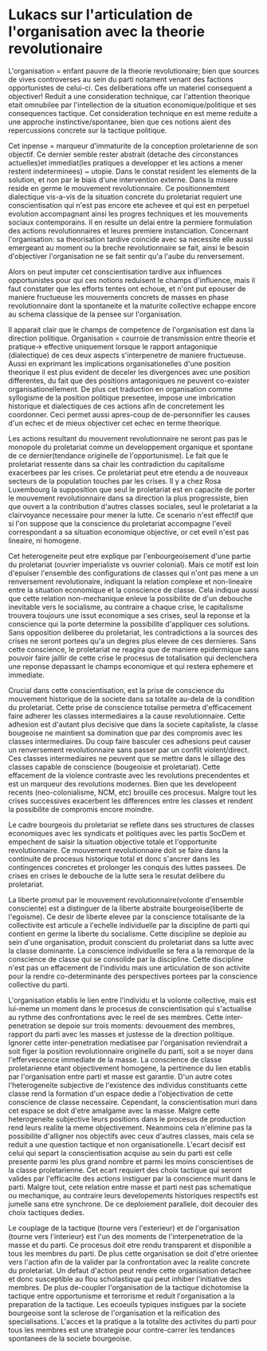 # Lukacs sur l'articulation de l'organisation avec la theorie revolutionaire

L'organisation = enfant pauvre de la theorie revolutionaire; bien que sources de vives controverses au sein du parti notament venant des factions opportunistes de celui-ci. Ces deliberations offe un materiel consequent a objectiver! Reduit a une consideration technique, car l'attention theorique etait omnubilee par l'intellection de la situation economique/politique et ses consequences tactique. Cet consideration technique en est meme reduite a une approche instinctive/spontanee, bien que ces notions aient des repercussions concrete sur la tactique politique.

Cet inpense = marqueur d'immaturite de la conception proletarienne de son objectif. Ce dernier semble rester abstrait (detache des circonstances actuelles)et immediat(les pratiques a developper et les actions a mener restent indeterminees) ~ utopie. Dans le constat resident les elements de la solution, et non par le biais d'une intervention externe. Dans la misere reside en germe le mouvement revolutionnaire. Ce positionnemtent dialectique vis-a-vis de la situation concrete du proletariat requiert une conscientisation qui n'est pas encore ete achevee et qui est en perpetuel evolution accompagnant ainsi les progres techniques et les mouvements sociaux contemporains. Il en resulte un delai entre la permiere formulation des actions revolutionnaires et leures premiere instanciation.
Concernant l'organisation: sa theorisation tardive coincide avec sa necessite elle aussi emergeant au moment ou la breche revolutionnaire se fait, ainsi le besoin d'objectiver l'organisation ne se fait sentir qu'a l'aube du renversement.

Alors on peut imputer cet conscientisation tardive aux influences opportunistes pour qui ces notions reduisent le champs d'influence, mais il faut constater que les efforts tentes ont echoue, et n'ont put epouser de maniere fructueuse les mouvements concrets de masses en phase revolutionnaire dont la spontaneite et la maturite collective echappe encore au schema classique de la pensee sur l'organisation.

Il apparait clair que le champs de competence de l'organisation est dans la direction politique. Organisation = courroie de transmission entre theorie et pratique-> effective uniquement lorsque le rapport antagonique (dialectique) de ces deux aspects s'interpenetre de maniere fructueuse. Aussi en exprimant les implications organisationelles d'une position theorique il est plus evident de deceler les divergences avec une position differentes, du fait que des positions antagoniques ne peuvent co-exister organisationellement. De plus cet traduction en organisation comme syllogisme de la position politique presentee, impose une imbrication historique et dialectiques de ces actions afin de concretement les coordonner. Ceci permet aussi apres-coup de de-personnifier les causes d'un echec et de mieux objectiver cet echec en terme theorique.

Les actions resultant du mouvement revolutionnaire ne seront pas pas le monopole du proletariat comme un developpement organique et spontane de ce dernier(tendance originelle de l'opportunisme). Le fait que le proletariat ressente dans sa chair les contradiction du capitalisme exacerbees par les crises. Ce proletariat peut etre etendu a de nouveaux secteurs de la population touches par les crises. Il y a chez Rosa Luxembourg la supposition que seul le proletariat est en capacite de porter le mouvement revolutionnaire dans sa direction la plus progressiste, bien que ouvert a la contribution d'autres classes sociales, seul le proletariat a la clairvoyance necessaire pour mener la lutte. Ce scenario n'est effectif que si l'on suppose que la conscience du proletariat accompagne l'eveil correspondant a sa situation economique objective, or cet eveil n'est pas lineaire, ni homogene.

Cet heterogeneite peut etre explique par l'enbourgeoisement d'une partie du proletariat (ouvrier imperialiste vs ouvrier colonial). Mais ce motif est loin d'epuiser l'ensemble des configurations de classes qui n'ont pas mene a un renversement revolutionaire, indiquant la relation complexe et non-lineaire entre la situation economique et la conscience de classe. Cela indique aussi que cette relation non-mechanique enleve la possibilite de d'un debouche inevitable vers le socialisme, au contraire a chaque crise, le capitalisme trouvera toujours une issut economique a ses crises, seul la reponse et la conscience qui la porte determine la possibilite d'appliquer ces solutions. Sans opposition deliberee du proletariat, les contradictions a la sources des crises ne seront portees qu'a un degres plus elevee de ces dernieres. Sans cette conscience, le proletariat ne reagira que de maniere epidermique sans pouvoir faire jaillir de cette crise le procesus de totalisation qui declenchera une reponse depassant le champs economique et qui restera ephemere et immediate.

Crucial dans cette conscientisation, est la prise de conscience du mouvement historique de la societe dans sa totalite au-dela de la condition du proletariat. Cette prise de conscience totalise permetra d'efficacement faire adherer les classes intermediaires a la cause revolutionnaire. Cette adhesion est d'autant plus decisive que dans la societe capitaliste, la classe bougeoise ne maintient sa domination que par des compromis avec les classes intermediaires. Du coup faire basculer ces adhesions peut causer un renversement revolutionnaire sans passer par un conflit violent/direct. Ces classes intermediaires ne peuvent que se mettre dans le sillage des classes capable de conscience (bougeoisie et proletariat). Cette effacement de la violence contraste avec les revolutions precendentes et est un marqueur des revolutions modernes. Bien que les developeent recents (neo-colonialisme, NCM, etc) brouille ces procesus. Malgre tout les crises successives exacerbent les differences entre les classes et rendent la possibilite de compromis encore moindre.

Le cadre bourgeois du proletariat se reflete dans ses structures de classes economiques avec les syndicats et politiques avec les partis SocDem et empechent de saisir la situation objective totale et l'opportunite revolutionnaire. Ce mouvement revolutionnaire doit se faire dans la continuite de procesus historique total et donc s'ancrer dans les contingences concretes et prolonger les conquis des luttes passees. De crises en crises le debouche de la lutte sera le resutat delibere du proletariat.

La liberte promut par le mouvement revolutionnaire(volonte d'ensemble consciente) est a distinguer de la liberte abstraite bourgeoise(liberte de l'egoisme). Ce desir de liberte elevee par la conscience totalisante de la collectivite est articule a l'echelle individuelle par la discipline de parti qui contient en germe la liberte du socialisme. Cette discipline se deploie au sein d'une organisation, produit conscient du proletariat dans sa lutte avec la classe dominante. La conscience individuelle se fera a la remorque de la conscience de classe qui se consolide par la discipline. Cette discipline n'est pas un effacement de l'individu mais une articulation de son activite pour la rendre co-determinante des perspectives portees par la conscience collective du parti.

L'organisation etablis le lien entre l'individu et la volonte collective, mais est lui-meme un moment dans le procesus de conscientisation qui s'actualise au rythme des confrontations avec le reel de ses membres. Cette inter-penetration se depoie sur trois moments: devouement des membres, rapport du parti avec les masses et justesse de la direction politique. Ignorer cette inter-penetration mediatisee par l'organisation reviendrait a soit figer la position revolutionnaire originelle du parti, soit a se noyer dans l'effervescence immediate de la masse. La conscience de classe proletarienne etant objectivement homogene, la pertinence du lien etablis par l'organisation entre parti et masse est garantie. D'un autre cotes l'heterogeneite subjective de l'existence des individus constituants cette classe rend la formation d'un espace dedie a l'objectivation de cette conscience de classe necessaire. Cependant, la conscientisation muri dans cet espace se doit d'etre amalgame avec la masse. Malgre cette heterogeneite subjective leurs positions dans le procesus de production rend leurs realite la meme objectivement. Neanmoins cela n'elimine pas la possibilite d'alligner nos objectifs avec ceux d'autres classes, mais cela se reduit a une question tactique et non organisationelle. L'ecart decisif est celui qui separt la conscientisation acquise au sein du parti est celle presente parmi les plus grand nombre et parmi les moins conscientises de la classe proletarienne. Cet ecart requiert des choix tactique qui seront valides par l'efficacite des actions instiguer par la conscience murit dans le parti. Malgre tout, cete relation entre masse et parti nest pas schematique ou mechanique, au contraire leurs developements historiques respectifs est jumelle sans etre synchrone. De ce deploiement parallele, doit decouler des choix tactiques dedies.

Le couplage de la tactique (tourne vers l'exterieur) et de l'organisation (tourne vers l'interieur) est l'un des moments de l'interpenetration de la masse et du parti. Ce procesus doit etre rendu transparent et disponible a tous les membres du parti. De plus cette organisation se doit d'etre orientee vers l'action afin de la valider par la confrontation avec la realite concrete du proletariat. Un defaut d'action peut rendre cette organisation detachee et donc susceptible au flou scholastique qui peut inhiber l'initiative des membres. De plus de-coupler l'organisation de la tactique dichotomise la tactique entre opportunisme et terrorisme et reduit l'organisation a la preparation de la tactique. Les ecoeuils typiques instigues par la societe bourgeoise sont la sclerose de l'organisation et la reification des specialisations. L'acces et la pratique a la totalite des activites du parti pour tous les membres est une strategie pour contre-carrer les tendances spontanees de la societe bourgeoise.